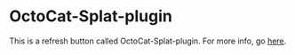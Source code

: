 OctoCat-Splat-plugin
====================
This is a refresh button called OctoCat-Splat-plugin. For more info, go [here](http://sylvia.io/octosplat/).
